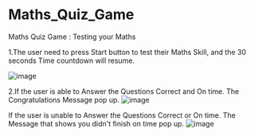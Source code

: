 # Maths_Quiz_Game
Maths Quiz Game : Testing your Maths

1.The user need to press Start button to test their Maths Skill,  and the 30 seconds Time countdown will resume.

![image](https://user-images.githubusercontent.com/63658710/184465779-6ebe31ef-4465-47af-a19d-56ee2fcc7eb9.png)

2.If the user is able to Answer the Questions Correct  and On time. The Congratulations Message pop up.
![image](https://user-images.githubusercontent.com/63658710/184465921-34483e83-9893-4d40-bf13-b30d800e0b2e.png)


If the user is unable to Answer the Questions Correct  or On time. The Message  that  shows you didn't finish on time pop up.
![image](https://user-images.githubusercontent.com/63658710/184465922-29cb4b4e-a6dd-4348-baec-0588500271c9.png)


